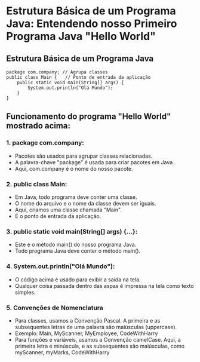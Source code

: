 # Estrutura Básica de um Programa Java: Entendendo nosso Primeiro Programa Java "Hello World"

## Estrutura Básica de um Programa Java

```
package com.company; // Agrupa classes
public class Main {   // Ponto de entrada da aplicação
    public static void main(String[] args) {
        System.out.println("Olá Mundo");
    }
}
```

## Funcionamento do programa "Hello World" mostrado acima:

### 1. package com.company:
- Pacotes são usados para agrupar classes relacionadas.
- A palavra-chave "package" é usada para criar pacotes em Java.
- Aqui, com.company é o nome do nosso pacote.

### 2. public class Main:
- Em Java, todo programa deve conter uma classe.
- O nome do arquivo e o nome da classe devem ser iguais.
- Aqui, criamos uma classe chamada "Main".
- É o ponto de entrada da aplicação.

### 3. public static void main(String[] args) {...}:
- Este é o método main() do nosso programa Java.
- Todo programa Java deve conter o método main().

### 4. System.out.println("Olá Mundo"):
- O código acima é usado para exibir a saída na tela.
- Qualquer coisa passada dentro das aspas é impressa na tela como texto simples.

### 5. Convenções de Nomenclatura
- Para classes, usamos a Convenção Pascal. A primeira e as subsequentes letras de uma palavra são maiúsculas (uppercase).
- Exemplo: Main, MyScanner, MyEmployee, CodeWithHarry
- Para funções e variáveis, usamos a Convenção camelCase. Aqui, a primeira letra é minúscula, e as subsequentes são maiúsculas, como myScanner, myMarks, CodeWithHarry
